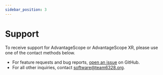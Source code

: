 ```yaml
---
sidebar_position: 3
---
```


# Support

To receive support for AdvantageScope or AdvantageScope XR, please use one of the contact methods below.

- For feature requests and bug reports, [open an issue](https://github.com/Mechanical-Advantage/AdvantageScope/issues) on GitHub.
- For all other inquiries, contact software@team6328.org.
